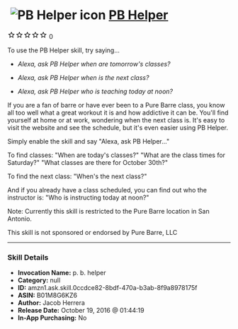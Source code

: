 # &nbsp;<img src="skill_icon" alt="PB Helper icon" width="36"> [PB Helper](http://alexa.amazon.com/#skills/amzn1.ask.skill.0ccdce82-8bdf-470a-b3ab-8f9a8978175f)
![0 stars](../../images/ic_star_border_black_18dp_1x.png)![0 stars](../../images/ic_star_border_black_18dp_1x.png)![0 stars](../../images/ic_star_border_black_18dp_1x.png)![0 stars](../../images/ic_star_border_black_18dp_1x.png)![0 stars](../../images/ic_star_border_black_18dp_1x.png) 0

To use the PB Helper skill, try saying...

* *Alexa, ask PB Helper when are tomorrow's classes?*

* *Alexa, ask PB Helper when is the next class?*

* *Alexa, ask PB Helper who is teaching today at noon?*

If you are a fan of barre or have ever been to a Pure Barre class, you know all too well what a great workout it is and how addictive it can be.  You'll find yourself at home or at work, wondering when the next class is.  It's easy to visit the website and see the schedule, but it's even easier using PB Helper.  

Simply enable the skill and say "Alexa, ask PB Helper..."

To find classes:
"When are today's classes?"
"What are the class times for Saturday?"
"What classes are there for October 30th?"

To find the next class:
"When's the next class?"

And if you already have a class scheduled, you can find out who the instructor is:
"Who is instructing today at noon?"

Note:  Currently this skill is restricted to the Pure Barre location in San Antonio.

This skill is not sponsored or endorsed by Pure Barre, LLC

***

### Skill Details

* **Invocation Name:** p. b. helper
* **Category:** null
* **ID:** amzn1.ask.skill.0ccdce82-8bdf-470a-b3ab-8f9a8978175f
* **ASIN:** B01M8G6KZ6
* **Author:** Jacob Herrera
* **Release Date:** October 19, 2016 @ 01:44:19
* **In-App Purchasing:** No
